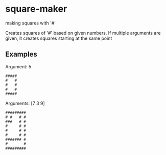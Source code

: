 # square-maker
making squares with '#'

Creates squares of '#' based on given numbers. If multiple arguments are given, it creates squares starting at the same point

## Examples

Argument: 5

````````````````
#####
#   #
#   #
#   #
#####
````````````````

Arguments: [7 3 9]

````````````````
#########
# #   # #
###   # #
#     # #
#     # #
#     # #
####### #
#       #
#########

````````````````
